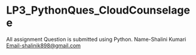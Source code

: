 # LP3_PythonQues_CloudCounselagee

All assignment Question is submitted using Python.
Name-Shalini Kumari
Email-shalinik898@gmail.com
